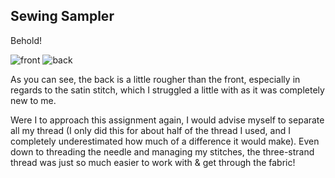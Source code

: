 ## Sewing Sampler

Behold!

![front](https://delilahdelgado.github.io/assets/img/sewingsamplerfront.png) 
![back](https://delilahdelgado.github.io/assets/img/sewingsamplerback.png) 

As you can see, the back is a little rougher than the front, especially in regards to the satin stitch, which I struggled a little with as it was completely new to me. 

Were I to approach this assignment again, I would advise myself to separate all my thread (I only did this for about half of the thread I used, and I completely underestimated how much of a difference it would make). Even down to threading the needle and managing my stitches, the three-strand thread was just so much easier to work with & get through the fabric! 
